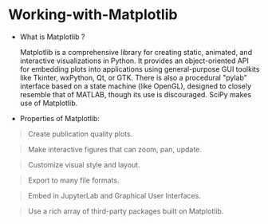 # Working-with-Matplotlib
* What is Matplotlib ?

  Matplotlib is a comprehensive library for creating static, animated, and interactive visualizations in Python. It provides an object-oriented API for embedding plots into applications using general-purpose GUI toolkits like Tkinter, wxPython, Qt, or GTK. There is also a procedural "pylab" interface based on a state machine (like OpenGL), designed to closely resemble that of MATLAB, though its use is discouraged. SciPy makes use of Matplotlib.

* Properties of Matplotlib:

> Create publication quality plots.

> Make interactive figures that can zoom, pan, update.

> Customize visual style and layout.

> Export to many file formats.

> Embed in JupyterLab and Graphical User Interfaces.

> Use a rich array of third-party packages built on Matplotlib.
